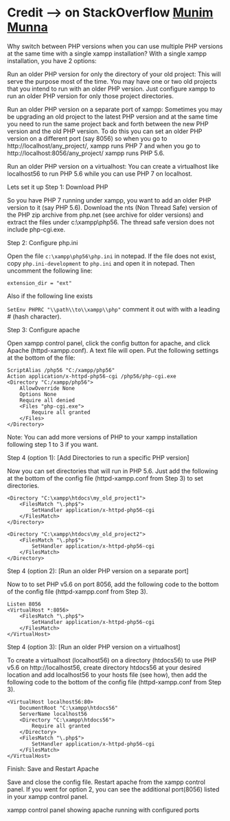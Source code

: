 Credit --> on StackOverflow [Munim Munna](https://stackoverflow.com/a/49586592/13903942)
===========================================================================================




Why switch between PHP versions when you can use multiple PHP versions at the same time with a single xampp installation?
With a single xampp installation, you have 2 options:

Run an older PHP version for only the directory of your old project: This will serve the purpose most of the time. You may have one or two old projects that you intend to run with an older PHP version. Just configure xampp to run an older PHP version for only those project directories.

Run an older PHP version on a separate port of xampp: Sometimes you may be upgrading an old project to the latest PHP version and at the same time you need to run the same project back and forth between the new PHP version and the old PHP version. To do this you can set an older PHP version on a different port (say 8056) so when you go to http://localhost/any_project/, xampp runs PHP 7 and when you go to http://localhost:8056/any_project/ xampp runs PHP 5.6.

Run an older PHP version on a virtualhost: You can create a virtualhost like localhost56 to run PHP 5.6 while you can use PHP 7 on localhost.

Lets set it up
Step 1: Download PHP

So you have PHP 7 running under xampp, you want to add an older PHP version to it (say PHP 5.6). Download the nts (Non Thread Safe) version of the PHP zip archive from php.net (see archive for older versions) and extract the files under c:\xampp\php56. The thread safe version does not include php-cgi.exe.

Step 2: Configure php.ini

Open the file ```c:\xampp\php56\php.ini``` in notepad. If the file does not exist, copy ```php.ini-development``` to ```php.ini``` and open it in notepad. Then uncomment the following line:
```
extension_dir = "ext"

```
Also if the following line exists

```SetEnv PHPRC "\\path\\to\\xampp\\php"```
comment it out with with a leading # (hash character).

Step 3: Configure apache

Open xampp control panel, click the config button for apache, and click Apache (httpd-xampp.conf). A text file will open. Put the following settings at the bottom of the file:
```
ScriptAlias /php56 "C:/xampp/php56"
Action application/x-httpd-php56-cgi /php56/php-cgi.exe
<Directory "C:/xampp/php56">
    AllowOverride None
    Options None
    Require all denied
    <Files "php-cgi.exe">
        Require all granted
    </Files>
</Directory>

```
Note: You can add more versions of PHP to your xampp installation following step 1 to 3 if you want.

Step 4 (option 1): [Add Directories to run a specific PHP version]

Now you can set directories that will run in PHP 5.6. Just add the following at the bottom of the config file (httpd-xampp.conf from Step 3) to set directories.
```
<Directory "C:\xampp\htdocs\my_old_project1">
    <FilesMatch "\.php$">
        SetHandler application/x-httpd-php56-cgi
    </FilesMatch>
</Directory>

<Directory "C:\xampp\htdocs\my_old_project2">
    <FilesMatch "\.php$">
        SetHandler application/x-httpd-php56-cgi
    </FilesMatch>
</Directory>

```
Step 4 (option 2): [Run an older PHP version on a separate port]

Now to to set PHP v5.6 on port 8056, add the following code to the bottom of the config file (httpd-xampp.conf from Step 3).

```
Listen 8056
<VirtualHost *:8056>
    <FilesMatch "\.php$">
        SetHandler application/x-httpd-php56-cgi
    </FilesMatch>
</VirtualHost>

```
Step 4 (option 3): [Run an older PHP version on a virtualhost]

To create a virtualhost (localhost56) on a directory (htdocs56) to use PHP v5.6 on http://localhost56, create directory htdocs56 at your desired location and add localhost56 to your hosts file (see how), then add the following code to the bottom of the config file (httpd-xampp.conf from Step 3).
```
<VirtualHost localhost56:80>
    DocumentRoot "C:\xampp\htdocs56"
    ServerName localhost56
    <Directory "C:\xampp\htdocs56">
        Require all granted    
    </Directory>
    <FilesMatch "\.php$">
        SetHandler application/x-httpd-php56-cgi
    </FilesMatch>
</VirtualHost>
```
Finish: Save and Restart Apache

Save and close the config file. Restart apache from the xampp control panel. If you went for option 2, you can see the additional port(8056) listed in your xampp control panel.

xampp control panel showing apache running with configured ports
